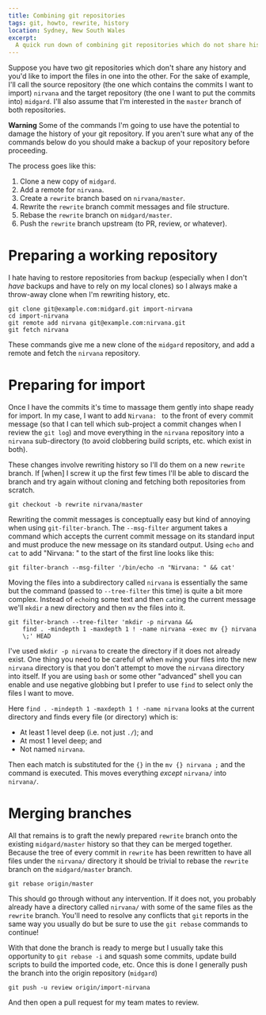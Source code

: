 ```yaml
---
title: Combining git repositories
tags: git, howto, rewrite, history
location: Sydney, New South Wales
excerpt: 
  A quick run down of combining git repositories which do not share history.
---
```


Suppose you have two git repositories which don't share any history
and you'd like to import the files in one into the other. For the sake
of example, I'll call the source repository (the one which contains
the commits I want to import) `nirvana` and the target repository
(the one I want to put the commits into) `midgard`. I'll also assume
that I'm interested in the `master` branch of both repositories.

**Warning** Some of the commands I'm going to use have the potential
to damage the history of your git repository. If you aren't sure what
any of the commands below do you should make a backup of your
repository before proceeding.

The process goes like this:

1. Clone a new copy of `midgard`.
1. Add a remote for `nirvana`.
1. Create a `rewrite` branch based on `nirvana/master`.
1. Rewrite the `rewrite` branch commit messages and file structure.
1. Rebase the `rewrite` branch on `midgard/master`.
1. Push the `rewrite` branch upstream (to PR, review, or whatever).

Preparing a working repository
==============================

I hate having to restore repositories from backup (especially when I
don't *have* backups and have to rely on my local clones) so I always
make a throw-away clone when I'm rewriting history, etc.

```{.bash}
git clone git@example.com:midgard.git import-nirvana
cd import-nirvana
git remote add nirvana git@example.com:nirvana.git
git fetch nirvana
```

These commands give me a new clone of the `midgard` repository, and add a
remote and fetch the `nirvana` repository.

Preparing for import
====================

Once I have the commits it's time to massage them gently into shape
ready for import. In my case, I want to add `Nirvana: ` to the front
of every commit message (so that I can tell which sub-project a commit
changes when I review the `git log`) and move everything in the
`nirvana` repository into a `nirvana` sub-directory (to avoid
clobbering build scripts, etc. which exist in both).

These changes involve rewriting history so I'll do them on a new
`rewrite` branch. If [when] I screw it up the first few times I'll be
able to discard the branch and try again without cloning and fetching
both repositories from scratch.

```{.bash}
git checkout -b rewrite nirvana/master
```

Rewriting the commit messages is conceptually easy but kind of
annoying when using `git-filter-branch`. The `--msg-filter` argument
takes a command which accepts the current commit message on its
standard input and must produce the new message on its standard
output. Using `echo` and `cat` to add "Nirvana: " to the start of the
first line looks like this:

```{.bash}
git filter-branch --msg-filter '/bin/echo -n "Nirvana: " && cat'
```

Moving the files into a subdirectory called `nirvana` is essentially
the same but the command (passed to `--tree-filter` this time) is
quite a bit more complex. Instead of `echo`ing some text and then
`cat`ing the current message we'll `mkdir` a new directory and then
`mv` the files into it.

```{.bash}
git filter-branch --tree-filter 'mkdir -p nirvana &&
	find . -mindepth 1 -maxdepth 1 ! -name nirvana -exec mv {} nirvana
	\;' HEAD
```

I've used `mkdir -p nirvana` to create the directory if it does not
already exist. One thing you need to be careful of when `mv`ing your
files into the new `nirvana` directory is that you don't attempt to
move the `nirvana` directory into itself. If you are using `bash` or
some other "advanced" shell you can enable and use negative globbing
but I prefer to use `find` to select only the files I want to move.

Here `find . -mindepth 1 -maxdepth 1 ! -name nirvana` looks at the
current directory and finds every file (or directory) which is:

- At least 1 level deep (i.e. not just `./`); and
- At most 1 level deep; and
- Not named `nirvana`.

Then each match is substituted for the `{}` in the `mv {} nirvana ;`
and the command is executed. This moves everything *except* `nirvana/`
into `nirvana/`.

Merging branches
================

All that remains is to graft the newly prepared `rewrite` branch onto
the existing `midgard/master` history so that they can be merged
together. Because the tree of every commit in `rewrite` has been
rewritten to have all files under the `nirvana/` directory it should
be trivial to rebase the `rewrite` branch on the `midgard/master`
branch.

```{.bash}
git rebase origin/master
```

This should go through without any intervention. If it does not, you
probably already have a directory called `nirvana/` with some of the
same files as the `rewrite` branch. You'll need to resolve any
conflicts that `git` reports in the same way you usually do but be
sure to use the `git rebase` commands to continue!

With that done the branch is ready to merge but I usually take this
opportunity to `git rebase -i` and squash some commits, update build
scripts to build the imported code, etc. Once this is done I generally
push the branch into the origin repository (`midgard`)

```{.bash}
git push -u review origin/import-nirvana
```

And then open a pull request for my team mates to review.
